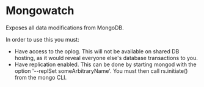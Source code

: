 Mongowatch
==========

Exposes all data modifications from MongoDB.


In order to use this you must:

* Have access to the oplog. This will not be available on shared DB hosting, as it would reveal everyone else's database transactions to you.
* Have replication enabled. This can be done by starting mongod with the option '--replSet someArbitraryName'. You must then call rs.initiate() from the mongo CLI.
